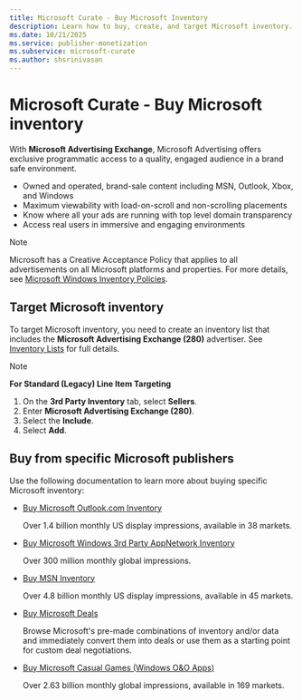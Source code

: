 ```yaml
---
title: Microsoft Curate - Buy Microsoft Inventory
description: Learn how to buy, create, and target Microsoft inventory. This article explains ways to buy inventory from a specific Microsoft publisher.
ms.date: 10/21/2025
ms.service: publisher-monetization
ms.subservice: microsoft-curate
ms.author: shsrinivasan
---
```


# Microsoft Curate - Buy Microsoft inventory

With **Microsoft Advertising Exchange**, Microsoft Advertising offers exclusive programmatic access to a quality, engaged audience in a brand safe environment.

- Owned and operated, brand-sale content including MSN, Outlook, Xbox, and Windows
- Maximum viewability with load-on-scroll and non-scrolling placements
- Know where all your ads are running with top level domain transparency
- Access real users in immersive and engaging environments

> [!NOTE]
> Microsoft has a Creative Acceptance Policy that applies to all advertisements on all Microsoft platforms and properties. For more details, see [Microsoft Windows Inventory Policies](https://about.ads.microsoft.com/en-us/policies/home).

## Target Microsoft inventory

To target Microsoft inventory, you need to create an inventory list that includes the **Microsoft Advertising Exchange (280)** advertiser. See [Inventory Lists](inventory-lists-ali-only.md) for full details.

> [!NOTE]
> **For Standard (Legacy) Line Item Targeting**
>
> 1. On the **3rd Party Inventory** tab, select **Sellers**.
> 1. Enter **Microsoft Advertising Exchange (280)**.
> 1. Select the **Include**.
> 1. Select **Add**.

## Buy from specific Microsoft publishers

Use the following documentation to learn more about buying specific Microsoft inventory:

- [Buy Microsoft Outlook.com Inventory](buying-microsoft-outlook-com-inventory.md)  

  Over 1.4 billion monthly US display impressions, available in 38 markets.

- [Buy Microsoft Windows 3rd Party AppNetwork Inventory](buying-windows-3p-appnetwork.md)

  Over 300 million monthly global impressions.

- [Buy MSN Inventory](buying-msn-inventory.md)

  Over 4.8 billion monthly US display impressions, available in 45 markets.

- [Buy Microsoft Deals](buying-microsoft-deals.md)

  Browse Microsoft's pre-made combinations of inventory and/or data and immediately convert them into deals or use them as a starting point for custom deal negotiations.

- [Buy Microsoft Casual Games (Windows O&O Apps)](buy-microsoft-casual-games-windows-apps.md)

  Over 2.63 billion monthly global impressions, available in 169 markets.
